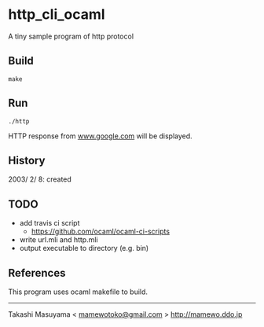 http_cli_ocaml
==============
A tiny sample program of http protocol

Build
-----
```
make
```

Run
---
```
./http
```
HTTP response from www.google.com will be displayed.

History
-------
2003/ 2/ 8: created

TODO
----
* add travis ci script
  * https://github.com/ocaml/ocaml-ci-scripts
* write url.mli and http.mli
* output executable to directory (e.g. bin)

References
----------
This program uses ocaml makefile to build.

----
Takashi Masuyama < mamewotoko@gmail.com >
http://mamewo.ddo.jp

